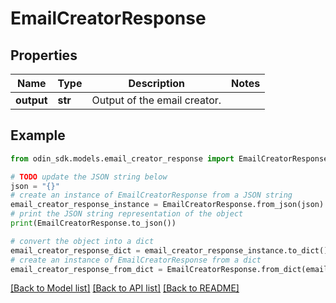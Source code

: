 # EmailCreatorResponse


## Properties

Name | Type | Description | Notes
------------ | ------------- | ------------- | -------------
**output** | **str** | Output of the email creator. | 

## Example

```python
from odin_sdk.models.email_creator_response import EmailCreatorResponse

# TODO update the JSON string below
json = "{}"
# create an instance of EmailCreatorResponse from a JSON string
email_creator_response_instance = EmailCreatorResponse.from_json(json)
# print the JSON string representation of the object
print(EmailCreatorResponse.to_json())

# convert the object into a dict
email_creator_response_dict = email_creator_response_instance.to_dict()
# create an instance of EmailCreatorResponse from a dict
email_creator_response_from_dict = EmailCreatorResponse.from_dict(email_creator_response_dict)
```
[[Back to Model list]](../README.md#documentation-for-models) [[Back to API list]](../README.md#documentation-for-api-endpoints) [[Back to README]](../README.md)



